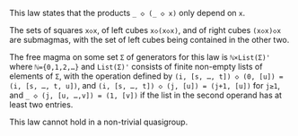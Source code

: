 This law states that the products `_ ◇ (_ ◇ x)` only depend on `x`.

The sets of squares `x◇x`, of left cubes `x◇(x◇x)`, and of right cubes `(x◇x)◇x` are submagmas, with the set of left cubes being contained in the other two.

The free magma on some set `Σ` of generators for this law is `ℕ×List(Σ)'` where `ℕ={0,1,2,…}` and `List(Σ)'` consists of finite non-empty lists of elements of `Σ`, with the operation defined by `(i, [s, …, t]) ◇ (0, [u]) = (i, [s, …, t, u])`, and `(i, [s, …, t]) ◇ (j, [u]) = (j+1, [u])` for `j≥1`, and `_ ◇ (j, [u, …,v]) = (1, [v])` if the list in the second operand has at least two entries.

This law cannot hold in a non-trivial quasigroup.
